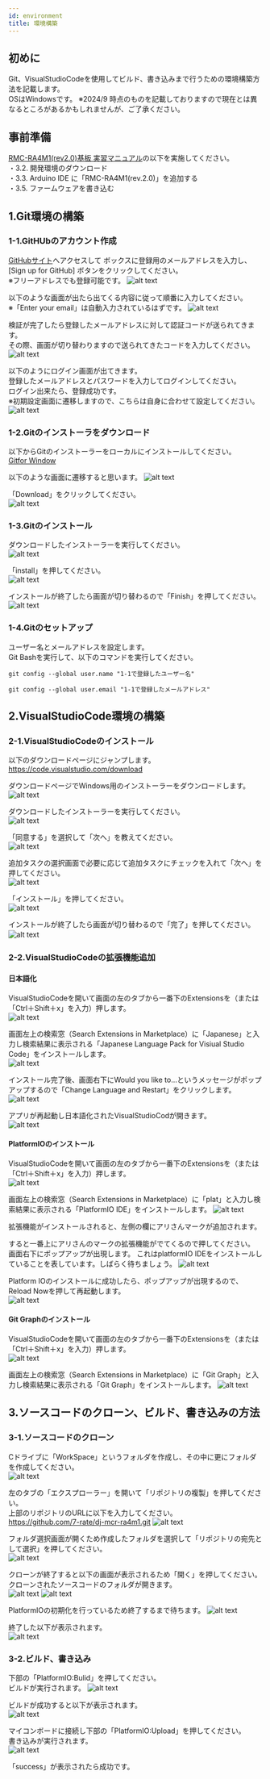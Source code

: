 ```yaml
---
id: environment
title: 環境構築
---
```

## 初めに
Git、VisualStudioCodeを使用してビルド、書き込みまで行うための環境構築方法を記載します。  
OSはWindowsです。 
※2024/9 時点のものを記載しておりますので現在とは異なるところがあるかもしれませんが、ご了承ください。  

## 事前準備
[RMC-RA4M1(rev2.0)基板 実習マニュアル](https://j-mcr.net/arduino_mcr/data/rmc_ra4m1_rev20_zisyu.pdf)の以下を実施してください。  
・3.2. 開発環境のダウンロード  
・3.3. Arduino IDE に「RMC-RA4M1(rev.2.0)」を追加する  
・3.5. ファームウェアを書き込む  

## 1.Git環境の構築
### 1-1.GitHUbのアカウント作成
[GitHubサイト](https://github.com/)へアクセスして  ボックスに登録用のメールアドレスを入力し、[Sign up for GitHub] ボタンをクリックしてください。  
※フリーアドレスでも登録可能です。
![alt text](imag/environment/image-5.png)  

以下のような画面が出たら出てくる内容に従って順番に入力してください。  
※「Enter your email」は自動入力されているはずです。
![alt text](imag/environment/image-6.png)

検証が完了したら登録したメールアドレスに対して認証コードが送られてきます。  
その際、画面が切り替わりますので送られてきたコードを入力してください。
![alt text](imag/environment/image-7.png)

以下のようにログイン画面が出てきます。  
登録したメールアドレスとパスワードを入力してログインしてください。  
ログイン出来たら、登録成功です。  
※初期設定画面に遷移しますので、こちらは自身に合わせて設定してください。  
![alt text](imag/environment/image-8.png)  

### 1-2.Gitのインストーラをダウンロード
以下からGitのインストーラーをローカルにインストールしてください。  
[Gitfor Window](https://gitforwindows.org/)  

以下のような画面に遷移すると思います。 
![alt text](imag/environment/image.png) 

「Download」をクリックしてください。  
![alt text](imag/environment/image-1.png)

### 1-3.Gitのインストール
ダウンロードしたインストーラーを実行してください。  
![alt text](imag/environment/image-2.png)  

「install」を押してください。  
![alt text](imag/environment/image-3.png)  

インストールが終了したら画面が切り替わるので「Finish」を押してください。  
![alt text](imag/environment/image-4.png)

### 1-4.Gitのセットアップ
ユーザー名とメールアドレスを設定します。  
Git Bashを実行して、以下のコマンドを実行してください。  
~~~
git config --global user.name "1-1で登録したユーザー名"
~~~
~~~
git config --global user.email "1-1で登録したメールアドレス"
~~~

## 2.VisualStudioCode環境の構築
### 2-1.VisualStudioCodeのインストール
以下のダウンロードページにジャンプします。  
https://code.visualstudio.com/download

ダウンロードページでWindows用のインストーラーをダウンロードします。  
![alt text](imag/environment/image-9.png)

ダウンロードしたインストーラーを実行してください。  
![alt text](imag/environment/image-10.png)  

「同意する」を選択して「次へ」を教えてください。  
 ![alt text](imag/environment/image-11.png)  

追加タスクの選択画面で必要に応じて追加タスクにチェックを入れて「次へ」を押してください。  
![alt text](imag/environment/image-12.png)  

「インストール」を押してください。  
![alt text](imag/environment/image-13.png)  

インストールが終了したら画面が切り替わるので「完了」を押してください。  
![alt text](imag/environment/image-14.png)　　

### 2-2.VisualStudioCodeの拡張機能追加
#### 日本語化
VisualStudioCodeを開いて画面の左のタブから一番下のExtensionsを（または「Ctrl＋Shift＋x」を入力）押します。    
![alt text](imag/environment/image-15.png)

画面左上の検索窓（Search Extensions in Marketplace）に「Japanese」と入力し検索結果に表示される「Japanese Language Pack for Visiual Studio Code」をインストールします。  
![alt text](imag/environment/image-16.png)  

インストール完了後、画面右下にWould you like to...というメッセージがポップアップするので「Change Language and Restart」をクリックします。    
![alt text](imag/environment/image-17.png)  

アプリが再起動し日本語化されたVisualStudioCodが開きます。  
![alt text](imag/environment/image-18.png)  

#### PlatformIOのインストール
VisualStudioCodeを開いて画面の左のタブから一番下のExtensionsを（または「Ctrl＋Shift＋x」を入力）押します。    
![alt text](imag/environment/image-15.png)  

画面左上の検索窓（Search Extensions in Marketplace）に「plat」と入力し検索結果に表示される「PlatformIO IDE」をインストールします。 
![alt text](imag/environment/image-20.png)

拡張機能がインストールされると、左側の欄にアリさんマークが追加されます。

すると一番上にアリさんのマークの拡張機能がでてくるので押してください。  
画面右下にポップアップが出現します。
これはplatformIO IDEをインストールしていることを表しています。しばらく待ちましょう。
![alt text](imag/environment/image-19.png)

Platform IOのインストールに成功したら、ポップアップが出現するので、Reload Nowを押して再起動します。  
![alt text](imag/environment/image-21.png)

#### Git Graphのインストール
VisualStudioCodeを開いて画面の左のタブから一番下のExtensionsを（または「Ctrl＋Shift＋x」を入力）押します。  
![alt text](imag/environment/image-15.png)  

画面左上の検索窓（Search Extensions in Marketplace）に「Git Graph」と入力し検索結果に表示される「Git Graph」をインストールします。
![alt text](imag/environment/image-22.png)

## 3.ソースコードのクローン、ビルド、書き込みの方法
### 3-1.ソースコードのクローン
Cドライブに「WorkSpace」というフォルダを作成し、その中に更にフォルダを作成してください。  
![alt text](imag/environment/image-24.png)  

左のタブの「エクスプローラー」を開いて「リポジトリの複製」を押してください。  
上部のリポジトリのURLに以下を入力してください。  
https://github.com/7-rate/dj-mcr-ra4m1.git
![alt text](imag/environment/image-23.png)

フォルダ選択画面が開くため作成したフォルダを選択して「リポジトリの宛先として選択」を押してください。  
![alt text](imag/environment/image-25.png)  

クローンが終了すると以下の画面が表示されるため「開く」を押してください。  
クローンされたソースコードのフォルダが開きます。    
![alt text](imag/environment/image-26.png)
![alt text](imag/environment/image-28.png)

PlatformIOの初期化を行っているため終了するまで待ちます。
![alt text](imag/environment/image-29.png)

終了した以下が表示されます。  
![alt text](imag/environment/image-30.png)

### 3-2.ビルド、書き込み
下部の「PlatformIO:Bulid」を押してください。  
ビルドが実行されます。
![alt text](imag/environment/image-27.png)

ビルドが成功すると以下が表示されます。  
![alt text](imag/environment/image-31.png)

マイコンボードに接続し下部の「PlatformIO:Upload」を押してください。  
書き込みが実行されます。  
![alt text](imag/environment/image-32.png)

「success」が表示されたら成功です。  
